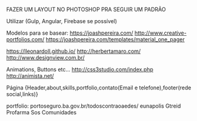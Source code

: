 FAZER UM LAYOUT NO PHOTOSHOP PRA SEGUIR UM PADRÃO

Utilizar (Gulp, Angular, Firebase se possível)

Modelos para se basear:
https://joashpereira.com/
http://www.creative-portfolios.com/
https://joashpereira.com/templates/material_one_pager

https://lleonardoll.github.io/
http://herbertamaro.com/
http://www.designview.com.br/

Animations, Buttons etc...
http://css3studio.com/index.php
http://animista.net/


Página {Header,about,skills,portfolio,contato(Email e telefone),footer(rede social,links)}

portfolio:
portoseguro.ba.gov.br/todoscontraoaedes/
eunapolis
Gtreid
Profarma
Sos Comunidades
